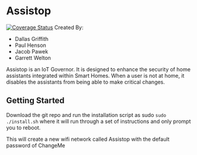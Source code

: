 # Assistop
[![Coverage Status](https://coveralls.io/repos/github/ChicoState/Assistop/badge.svg?branch=master)](https://coveralls.io/github/ChicoState/Assistop?branch=master)
Created By:
 - Dallas Griffith
 - Paul Henson
 - Jacob Pawek
 - Garrett Welton

Assistop is an IoT Governor. It is designed to enhance the security of home assistants integrated within Smart Homes. When a user is not at home, it disables the assistants from being able to make critical changes.

## Getting Started
Download the git repo and run the installation script as sudo `sudo ./install.sh` where it will run through a set of instructions and only prompt you to reboot.

This will create a new wifi network called Assistop with the default password of ChangeMe

